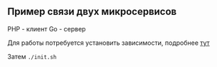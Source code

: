 ## Пример связи двух микросервисов

PHP - клиент
Go - сервер

Для работы потребуется установить зависимости, подробнее [тут](https://grpc.io/docs/quickstart/php.html#install-protobuf-compiler])

Затем `./init.sh`